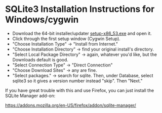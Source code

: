 # SQLite3 Installation Instructions for Windows/cygwin

* Download the 64-bit installer/updater [setup-x86_53.exe](https://cygwin.com/setup-x86_64.exe) and open it.
* Click through the first setup window (Cygwin Setup).
* "Choose Installation Type" → "Install from Internet."
* "Choose Installation Directory" → find your original install's directory.
* "Select Local Package Directory" → again, whatever you'd like, but the Downloads default is good.
* "Select Connection Type" → "Direct Connection"
* "Choose Download Sites" → any are fine.
* "Select packages." → search for sqlite.  Then, under Database, select sqlite3 so it gives a version number instead "skip".  Then "Next."


If you have great trouble with this and use Firefox, you can just install the SQLite Manager add-on:

https://addons.mozilla.org/en-US/firefox/addon/sqlite-manager/

